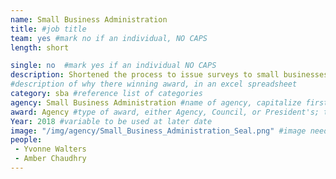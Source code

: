 ```yaml
---
name: Small Business Administration
title: #job title
team: yes #mark no if an individual, NO CAPS
length: short

single: no  #mark yes if an individual NO CAPS
description: Shortened the process to issue surveys to small businesses by more than 100 days. Yvonne’s work will provide real-time data to improve service to small businesses and enhance SBA’s efforts to strengthen America’s economy.
#description of why there winning award, in an excel spreadsheet
category: sba #reference list of categories
agency: Small Business Administration #name of agency, capitalize first letter of each name
award: Agency #type of award, either Agency, Council, or President's; this is case sensitive so make sure to match the options listed exactly. This section generates the format of the card
Year: 2018 #variable to be used at later date
image: "/img/agency/Small_Business_Administration_Seal.png" #image needed for Team award (agency seal) and President's award (headshot); leave empty if and individual Agency award
people:
 - Yvonne Walters
 - Amber Chaudhry
---
```

